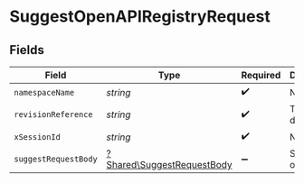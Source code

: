 # SuggestOpenAPIRegistryRequest


## Fields

| Field                                                                   | Type                                                                    | Required                                                                | Description                                                             |
| ----------------------------------------------------------------------- | ----------------------------------------------------------------------- | ----------------------------------------------------------------------- | ----------------------------------------------------------------------- |
| `namespaceName`                                                         | *string*                                                                | :heavy_check_mark:                                                      | N/A                                                                     |
| `revisionReference`                                                     | *string*                                                                | :heavy_check_mark:                                                      | Tag or digest                                                           |
| `xSessionId`                                                            | *string*                                                                | :heavy_check_mark:                                                      | N/A                                                                     |
| `suggestRequestBody`                                                    | [?Shared\SuggestRequestBody](../../Models/Shared/SuggestRequestBody.md) | :heavy_minus_sign:                                                      | Suggest options                                                         |
